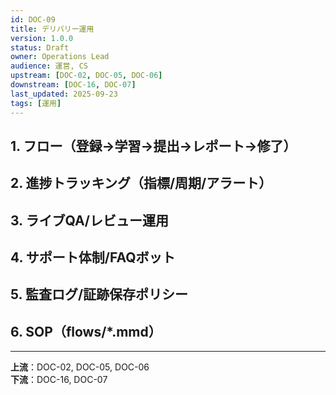 ```yaml
---
id: DOC-09
title: デリバリー運用
version: 1.0.0
status: Draft
owner: Operations Lead
audience: 運営, CS
upstream: [DOC-02, DOC-05, DOC-06]
downstream: [DOC-16, DOC-07]
last_updated: 2025-09-23
tags: [運用]
---
```


## 1. フロー（登録→学習→提出→レポート→修了）

## 2. 進捗トラッキング（指標/周期/アラート）

## 3. ライブQA/レビュー運用

## 4. サポート体制/FAQボット

## 5. 監査ログ/証跡保存ポリシー

## 6. SOP（flows/*.mmd）

---
**上流**：DOC-02, DOC-05, DOC-06  
**下流**：DOC-16, DOC-07
